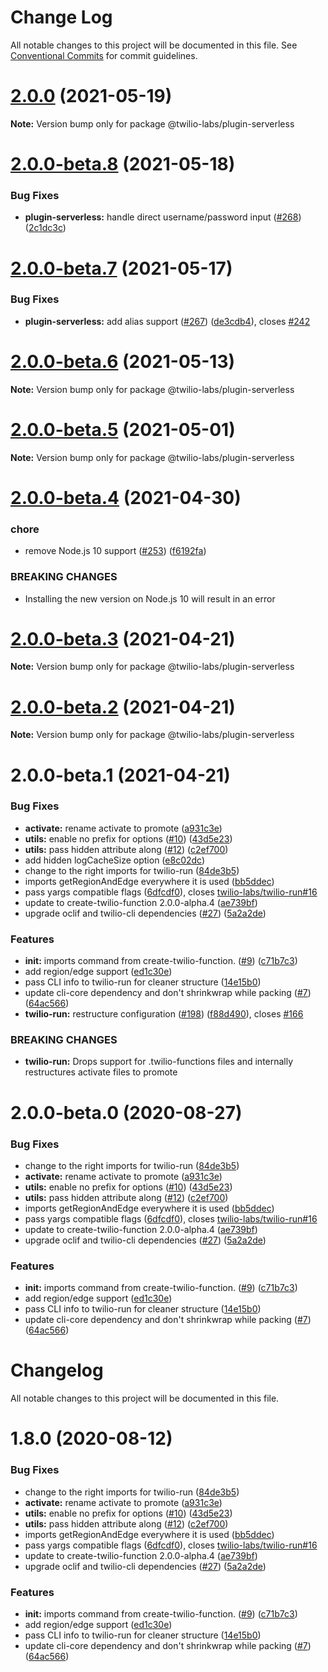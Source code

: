 # Change Log

All notable changes to this project will be documented in this file.
See [Conventional Commits](https://conventionalcommits.org) for commit guidelines.

# [2.0.0](https://github.com/twilio-labs/serverless-toolkit/compare/@twilio-labs/plugin-serverless@2.0.0-beta.8...@twilio-labs/plugin-serverless@2.0.0) (2021-05-19)

**Note:** Version bump only for package @twilio-labs/plugin-serverless





# [2.0.0-beta.8](https://github.com/twilio-labs/serverless-toolkit/compare/@twilio-labs/plugin-serverless@2.0.0-beta.7...@twilio-labs/plugin-serverless@2.0.0-beta.8) (2021-05-18)


### Bug Fixes

* **plugin-serverless:** handle direct username/password input ([#268](https://github.com/twilio-labs/serverless-toolkit/issues/268)) ([2c1dc3c](https://github.com/twilio-labs/serverless-toolkit/commit/2c1dc3ca5b6ac69efbb7f68cc6be07f6d0c182e1))





# [2.0.0-beta.7](https://github.com/twilio-labs/serverless-toolkit/compare/@twilio-labs/plugin-serverless@2.0.0-beta.6...@twilio-labs/plugin-serverless@2.0.0-beta.7) (2021-05-17)


### Bug Fixes

* **plugin-serverless:** add alias support ([#267](https://github.com/twilio-labs/serverless-toolkit/issues/267)) ([de3cdb4](https://github.com/twilio-labs/serverless-toolkit/commit/de3cdb4750641004272fedd38e8cca7e31396109)), closes [#242](https://github.com/twilio-labs/serverless-toolkit/issues/242)





# [2.0.0-beta.6](https://github.com/twilio-labs/serverless-toolkit/compare/@twilio-labs/plugin-serverless@2.0.0-beta.5...@twilio-labs/plugin-serverless@2.0.0-beta.6) (2021-05-13)

**Note:** Version bump only for package @twilio-labs/plugin-serverless





# [2.0.0-beta.5](https://github.com/twilio-labs/serverless-toolkit/compare/@twilio-labs/plugin-serverless@2.0.0-beta.4...@twilio-labs/plugin-serverless@2.0.0-beta.5) (2021-05-01)

**Note:** Version bump only for package @twilio-labs/plugin-serverless





# [2.0.0-beta.4](https://github.com/twilio-labs/serverless-toolkit/compare/@twilio-labs/plugin-serverless@2.0.0-beta.3...@twilio-labs/plugin-serverless@2.0.0-beta.4) (2021-04-30)


### chore

* remove Node.js 10 support ([#253](https://github.com/twilio-labs/serverless-toolkit/issues/253)) ([f6192fa](https://github.com/twilio-labs/serverless-toolkit/commit/f6192fad188a787dfbb7d1ed6a32f5d2baa4570c))


### BREAKING CHANGES

* Installing the new version on Node.js 10 will result in an error





# [2.0.0-beta.3](https://github.com/twilio-labs/serverless-toolkit/compare/@twilio-labs/plugin-serverless@2.0.0-beta.2...@twilio-labs/plugin-serverless@2.0.0-beta.3) (2021-04-21)

**Note:** Version bump only for package @twilio-labs/plugin-serverless





# [2.0.0-beta.2](https://github.com/twilio-labs/serverless-toolkit/compare/@twilio-labs/plugin-serverless@2.0.0-beta.1...@twilio-labs/plugin-serverless@2.0.0-beta.2) (2021-04-21)

**Note:** Version bump only for package @twilio-labs/plugin-serverless





# 2.0.0-beta.1 (2021-04-21)


### Bug Fixes

* **activate:** rename activate to promote ([a931c3e](https://github.com/twilio-labs/serverless-toolkit/commit/a931c3e64c835da93ec541959d3c35f046e1f269))
* **utils:** enable no prefix for options ([#10](https://github.com/twilio-labs/serverless-toolkit/issues/10)) ([43d5e23](https://github.com/twilio-labs/serverless-toolkit/commit/43d5e23d75850bc60eb2603f1a428aa3cad790bd))
* **utils:** pass hidden attribute along ([#12](https://github.com/twilio-labs/serverless-toolkit/issues/12)) ([c2ef700](https://github.com/twilio-labs/serverless-toolkit/commit/c2ef700232fc2711a3a55c1cfece9b9b1295e184))
* add hidden logCacheSize option ([e8c02dc](https://github.com/twilio-labs/serverless-toolkit/commit/e8c02dc4469dd5dba6f7662750dae2446f6eb894))
* change to the right imports for twilio-run ([84de3b5](https://github.com/twilio-labs/serverless-toolkit/commit/84de3b547d8b4f9a20a7a9ef74eba307b0e746e5))
* imports getRegionAndEdge everywhere it is used ([bb5ddec](https://github.com/twilio-labs/serverless-toolkit/commit/bb5ddecaa02e50153a956887aed70eead9717013))
* pass yargs compatible flags ([6dfcdf0](https://github.com/twilio-labs/serverless-toolkit/commit/6dfcdf0dc8455577ed362c1b8681ce127481e03e)), closes [twilio-labs/twilio-run#16](https://github.com/twilio-labs/twilio-run/issues/16)
* update to create-twilio-function 2.0.0-alpha.4 ([ae739bf](https://github.com/twilio-labs/serverless-toolkit/commit/ae739bf02d895a93852c0e5b9398793f9793436e))
* upgrade oclif and twilio-cli dependencies ([#27](https://github.com/twilio-labs/serverless-toolkit/issues/27)) ([5a2a2de](https://github.com/twilio-labs/serverless-toolkit/commit/5a2a2ded0759098f032dada62a7daf3acd85a318))


### Features

* **init:** imports command from create-twilio-function. ([#9](https://github.com/twilio-labs/serverless-toolkit/issues/9)) ([c71b7c3](https://github.com/twilio-labs/serverless-toolkit/commit/c71b7c3c29658774767644051452b36eacebb871))
* add region/edge support ([ed1c30e](https://github.com/twilio-labs/serverless-toolkit/commit/ed1c30eb8f79e54ca0abcb4802ce181e291ea356))
* pass CLI info to twilio-run for cleaner structure ([14e15b0](https://github.com/twilio-labs/serverless-toolkit/commit/14e15b04e5cbb863a0fbd19b15229c418faf5e72))
* update cli-core dependency and don't shrinkwrap while packing ([#7](https://github.com/twilio-labs/serverless-toolkit/issues/7)) ([64ac566](https://github.com/twilio-labs/serverless-toolkit/commit/64ac5669453f2f60ed9da381d73c1459d792cdcf))
* **twilio-run:** restructure configuration ([#198](https://github.com/twilio-labs/serverless-toolkit/issues/198)) ([f88d490](https://github.com/twilio-labs/serverless-toolkit/commit/f88d49027980ee4c4d7f630918f860a987f13887)), closes [#166](https://github.com/twilio-labs/serverless-toolkit/issues/166)


### BREAKING CHANGES

* **twilio-run:** Drops support for .twilio-functions files and internally restructures activate
files to promote





# 2.0.0-beta.0 (2020-08-27)


### Bug Fixes

* change to the right imports for twilio-run ([84de3b5](https://github.com/twilio-labs/serverless-toolkit/commit/84de3b547d8b4f9a20a7a9ef74eba307b0e746e5))
* **activate:** rename activate to promote ([a931c3e](https://github.com/twilio-labs/serverless-toolkit/commit/a931c3e64c835da93ec541959d3c35f046e1f269))
* **utils:** enable no prefix for options ([#10](https://github.com/twilio-labs/serverless-toolkit/issues/10)) ([43d5e23](https://github.com/twilio-labs/serverless-toolkit/commit/43d5e23d75850bc60eb2603f1a428aa3cad790bd))
* **utils:** pass hidden attribute along ([#12](https://github.com/twilio-labs/serverless-toolkit/issues/12)) ([c2ef700](https://github.com/twilio-labs/serverless-toolkit/commit/c2ef700232fc2711a3a55c1cfece9b9b1295e184))
* imports getRegionAndEdge everywhere it is used ([bb5ddec](https://github.com/twilio-labs/serverless-toolkit/commit/bb5ddecaa02e50153a956887aed70eead9717013))
* pass yargs compatible flags ([6dfcdf0](https://github.com/twilio-labs/serverless-toolkit/commit/6dfcdf0dc8455577ed362c1b8681ce127481e03e)), closes [twilio-labs/twilio-run#16](https://github.com/twilio-labs/twilio-run/issues/16)
* update to create-twilio-function 2.0.0-alpha.4 ([ae739bf](https://github.com/twilio-labs/serverless-toolkit/commit/ae739bf02d895a93852c0e5b9398793f9793436e))
* upgrade oclif and twilio-cli dependencies ([#27](https://github.com/twilio-labs/serverless-toolkit/issues/27)) ([5a2a2de](https://github.com/twilio-labs/serverless-toolkit/commit/5a2a2ded0759098f032dada62a7daf3acd85a318))


### Features

* **init:** imports command from create-twilio-function. ([#9](https://github.com/twilio-labs/serverless-toolkit/issues/9)) ([c71b7c3](https://github.com/twilio-labs/serverless-toolkit/commit/c71b7c3c29658774767644051452b36eacebb871))
* add region/edge support ([ed1c30e](https://github.com/twilio-labs/serverless-toolkit/commit/ed1c30eb8f79e54ca0abcb4802ce181e291ea356))
* pass CLI info to twilio-run for cleaner structure ([14e15b0](https://github.com/twilio-labs/serverless-toolkit/commit/14e15b04e5cbb863a0fbd19b15229c418faf5e72))
* update cli-core dependency and don't shrinkwrap while packing ([#7](https://github.com/twilio-labs/serverless-toolkit/issues/7)) ([64ac566](https://github.com/twilio-labs/serverless-toolkit/commit/64ac5669453f2f60ed9da381d73c1459d792cdcf))





# Changelog

All notable changes to this project will be documented in this file.

<a name="1.8.0"></a>

# 1.8.0 (2020-08-12)

### Bug Fixes

- change to the right imports for twilio-run ([84de3b5](https://github.com/twilio-labs/plugin-serverless/commit/84de3b5))
- **activate:** rename activate to promote ([a931c3e](https://github.com/twilio-labs/plugin-serverless/commit/a931c3e))
- **utils:** enable no prefix for options ([#10](https://github.com/twilio-labs/plugin-serverless/issues/10)) ([43d5e23](https://github.com/twilio-labs/plugin-serverless/commit/43d5e23))
- **utils:** pass hidden attribute along ([#12](https://github.com/twilio-labs/plugin-serverless/issues/12)) ([c2ef700](https://github.com/twilio-labs/plugin-serverless/commit/c2ef700))
- imports getRegionAndEdge everywhere it is used ([bb5ddec](https://github.com/twilio-labs/plugin-serverless/commit/bb5ddec))
- pass yargs compatible flags ([6dfcdf0](https://github.com/twilio-labs/plugin-serverless/commit/6dfcdf0)), closes [twilio-labs/twilio-run#16](https://github.com/twilio-labs/twilio-run/issues/16)
- update to create-twilio-function 2.0.0-alpha.4 ([ae739bf](https://github.com/twilio-labs/plugin-serverless/commit/ae739bf))
- upgrade oclif and twilio-cli dependencies ([#27](https://github.com/twilio-labs/plugin-serverless/issues/27)) ([5a2a2de](https://github.com/twilio-labs/plugin-serverless/commit/5a2a2de))

### Features

- **init:** imports command from create-twilio-function. ([#9](https://github.com/twilio-labs/plugin-serverless/issues/9)) ([c71b7c3](https://github.com/twilio-labs/plugin-serverless/commit/c71b7c3))
- add region/edge support ([ed1c30e](https://github.com/twilio-labs/plugin-serverless/commit/ed1c30e))
- pass CLI info to twilio-run for cleaner structure ([14e15b0](https://github.com/twilio-labs/plugin-serverless/commit/14e15b0))
- update cli-core dependency and don't shrinkwrap while packing ([#7](https://github.com/twilio-labs/plugin-serverless/issues/7)) ([64ac566](https://github.com/twilio-labs/plugin-serverless/commit/64ac566))
